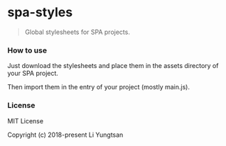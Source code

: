 # spa-styles
> Global stylesheets for SPA projects.

### How to use
Just download the stylesheets and place them in the assets directory of your SPA project. 

Then import them in the entry of your project (mostly main.js).


### License
MIT License

Copyright (c) 2018-present Li Yungtsan

